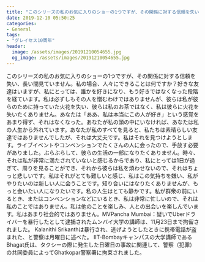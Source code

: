```yaml
---
title: "このシリーズの私のお気に入りのショーの1つですが、その関係に対する信頼を失い、長い間見ていません。"
date: 2019-12-10 05:50:25
categories:
- General
tags:
- "グレイセス10周年"
header:
  image: /assets/images/20191210054655.jpg
  og_image: /assets/images/20191210054655.jpg
---
```


このシリーズの私のお気に入りのショーの1つですが、その関係に対する信頼を失い、長い間見ていません。私の場合、人々にできることは何ですか？好きな友達はいますが、私にとっては、誰かを好きになり、もう好きではなくなった段階を経ています。私は必ずしもその人を憎むわけではありませんが、彼らは私が彼らのために持っていた火花を失い、彼らは私のお茶ではなく、私は彼らに火花を失いたくありません。あなたは「ああ、私は本当にこの人が好き」という感覚をあまり得ず、それはなくなった。あなたが私の頭の中にいなければ、あなたは私の人生から外れています。あなたが私のすべてを見ると、私たちは素晴らしい友達ではありませんでしたが、それは大丈夫です。私はそれを見つけようとします。ライブイベントやコンベンションでたくさんの人に会ったので、手放す必要がありました。ぶらぶらして、彼らの生活の一部になりたくありません。時々、それは私が非常に満たされていないと感じるからであり、私にとっては1日が過ぎて、周りを見ることができ、それから彼らは私を煩わせないので、それはちょっと悲しいです。私はそれがとても難しいと感じ、私はこの気持ちを嫌い、私がやりたいのは新しい人に会うことです。知り合いにはなりたくありませんが、もっと会いたい人になりたいです。私の人生はとても静かです。私が群衆の前にいるとき、またはコンベンションなどにいるとき、私は非常に忙しいので、それは私のことではありません。私は他のことを楽しみ、人との出会いを楽しんでいます。私はあまり社会的ではありません。MVPancha Mumbai：疑いでUberドライバーを暴行したとして逮捕されたムンバイ大学の講師は、11月23日まで拘留されました。 Kalanithi Srikanthは暴行され、逃げようとしたときに携帯電話が盗まれた、と警察は月曜日に述べた。 IIT-Bombayキャンパスの大学講師であるBhagat氏は、タクシーの際に発生した日曜日の事故に関連して、警察（犯罪）の共同委員によってGhatkopar警察署に拘束されました。
